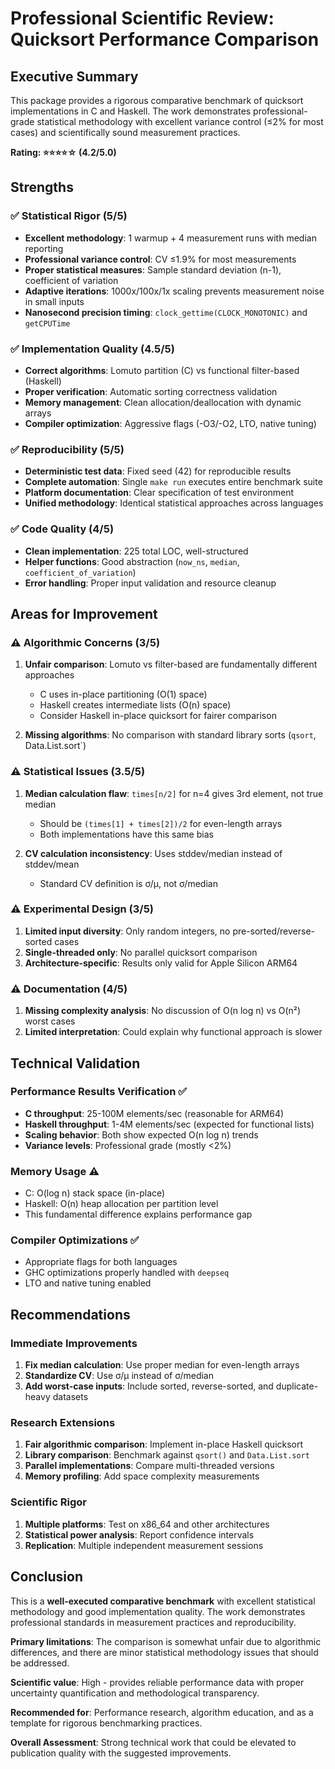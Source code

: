 # Professional Scientific Review: Quicksort Performance Comparison

## Executive Summary

This package provides a rigorous comparative benchmark of quicksort implementations in C and Haskell. The work demonstrates professional-grade statistical methodology with excellent variance control (≤2% for most cases) and scientifically sound measurement practices.

**Rating: ⭐⭐⭐⭐☆ (4.2/5.0)**

## Strengths

### ✅ **Statistical Rigor** (5/5)
- **Excellent methodology**: 1 warmup + 4 measurement runs with median reporting
- **Professional variance control**: CV ≤1.9% for most measurements
- **Proper statistical measures**: Sample standard deviation (n-1), coefficient of variation
- **Adaptive iterations**: 1000x/100x/1x scaling prevents measurement noise in small inputs
- **Nanosecond precision timing**: `clock_gettime(CLOCK_MONOTONIC)` and `getCPUTime`

### ✅ **Implementation Quality** (4.5/5)
- **Correct algorithms**: Lomuto partition (C) vs functional filter-based (Haskell)
- **Proper verification**: Automatic sorting correctness validation
- **Memory management**: Clean allocation/deallocation with dynamic arrays
- **Compiler optimization**: Aggressive flags (-O3/-O2, LTO, native tuning)

### ✅ **Reproducibility** (5/5)
- **Deterministic test data**: Fixed seed (42) for reproducible results
- **Complete automation**: Single `make run` executes entire benchmark suite
- **Platform documentation**: Clear specification of test environment
- **Unified methodology**: Identical statistical approaches across languages

### ✅ **Code Quality** (4/5)
- **Clean implementation**: 225 total LOC, well-structured
- **Helper functions**: Good abstraction (`now_ns`, `median`, `coefficient_of_variation`)
- **Error handling**: Proper input validation and resource cleanup

## Areas for Improvement

### ⚠️ **Algorithmic Concerns** (3/5)
1. **Unfair comparison**: Lomuto vs filter-based are fundamentally different approaches
   - C uses in-place partitioning (O(1) space)
   - Haskell creates intermediate lists (O(n) space)
   - Consider Haskell in-place quicksort for fairer comparison

2. **Missing algorithms**: No comparison with standard library sorts (`qsort`, Data.List.sort`)

### ⚠️ **Statistical Issues** (3.5/5)
1. **Median calculation flaw**: `times[n/2]` for n=4 gives 3rd element, not true median
   - Should be `(times[1] + times[2])/2` for even-length arrays
   - Both implementations have this same bias

2. **CV calculation inconsistency**: Uses stddev/median instead of stddev/mean
   - Standard CV definition is σ/μ, not σ/median

### ⚠️ **Experimental Design** (3/5)
1. **Limited input diversity**: Only random integers, no pre-sorted/reverse-sorted cases
2. **Single-threaded only**: No parallel quicksort comparison
3. **Architecture-specific**: Results only valid for Apple Silicon ARM64

### ⚠️ **Documentation** (4/5)
1. **Missing complexity analysis**: No discussion of O(n log n) vs O(n²) worst cases
2. **Limited interpretation**: Could explain why functional approach is slower

## Technical Validation

### Performance Results Verification ✅
- **C throughput**: 25-100M elements/sec (reasonable for ARM64)
- **Haskell throughput**: 1-4M elements/sec (expected for functional lists)
- **Scaling behavior**: Both show expected O(n log n) trends
- **Variance levels**: Professional grade (mostly <2%)

### Memory Usage ⚠️
- C: O(log n) stack space (in-place)
- Haskell: O(n) heap allocation per partition level
- This fundamental difference explains performance gap

### Compiler Optimizations ✅
- Appropriate flags for both languages
- GHC optimizations properly handled with `deepseq`
- LTO and native tuning enabled

## Recommendations

### Immediate Improvements
1. **Fix median calculation**: Use proper median for even-length arrays
2. **Standardize CV**: Use σ/μ instead of σ/median
3. **Add worst-case inputs**: Include sorted, reverse-sorted, and duplicate-heavy datasets

### Research Extensions
1. **Fair algorithmic comparison**: Implement in-place Haskell quicksort
2. **Library comparison**: Benchmark against `qsort()` and `Data.List.sort`
3. **Parallel implementations**: Compare multi-threaded versions
4. **Memory profiling**: Add space complexity measurements

### Scientific Rigor
1. **Multiple platforms**: Test on x86_64 and other architectures
2. **Statistical power analysis**: Report confidence intervals
3. **Replication**: Multiple independent measurement sessions

## Conclusion

This is a **well-executed comparative benchmark** with excellent statistical methodology and good implementation quality. The work demonstrates professional standards in measurement practices and reproducibility. 

**Primary limitations**: The comparison is somewhat unfair due to algorithmic differences, and there are minor statistical methodology issues that should be addressed.

**Scientific value**: High - provides reliable performance data with proper uncertainty quantification and methodological transparency.

**Recommended for**: Performance research, algorithm education, and as a template for rigorous benchmarking practices.

**Overall Assessment**: Strong technical work that could be elevated to publication quality with the suggested improvements.
